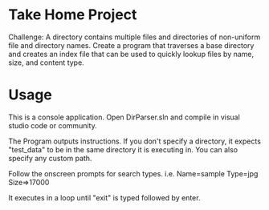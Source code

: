 # Take Home Project

Challenge: A directory contains multiple files and directories of non-uniform file and directory names. Create a program that traverses a base directory and creates an index file that can be used to quickly lookup files by name, size, and content type.

# Usage
This is a console application.  Open DirParser.sln and compile in visual studio code or community.

The Program outputs instructions.  If you don't specify a directory, it expects "test_data" to be in the same directory it is executing in.  You can also specify any 
custom path.

Follow the onscreen prompts for search types.  i.e.
Name=sample
Type=jpg
Size=>17000

It executes in a loop until "exit" is typed followed by enter.



